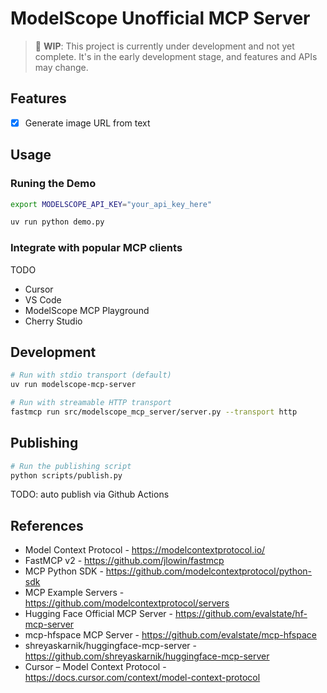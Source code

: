 # ModelScope Unofficial MCP Server

> 🚧 **WIP**: This project is currently under development and not yet complete. It's in the early development stage, and features and APIs may change.

## Features

- [x] Generate image URL from text

## Usage

### Runing the Demo

```bash
export MODELSCOPE_API_KEY="your_api_key_here"

uv run python demo.py
```

### Integrate with popular MCP clients

TODO

- Cursor
- VS Code
- ModelScope MCP Playground
- Cherry Studio

## Development

```bash
# Run with stdio transport (default)
uv run modelscope-mcp-server

# Run with streamable HTTP transport
fastmcp run src/modelscope_mcp_server/server.py --transport http
```

## Publishing

```bash
# Run the publishing script
python scripts/publish.py
```

TODO: auto publish via Github Actions

## References

- Model Context Protocol - <https://modelcontextprotocol.io/>
- FastMCP v2 - <https://github.com/jlowin/fastmcp>
- MCP Python SDK - <https://github.com/modelcontextprotocol/python-sdk>
- MCP Example Servers - <https://github.com/modelcontextprotocol/servers>
- Hugging Face Official MCP Server - <https://github.com/evalstate/hf-mcp-server>
- mcp-hfspace MCP Server - <https://github.com/evalstate/mcp-hfspace>
- shreyaskarnik/huggingface-mcp-server - <https://github.com/shreyaskarnik/huggingface-mcp-server>
- Cursor – Model Context Protocol - <https://docs.cursor.com/context/model-context-protocol>
